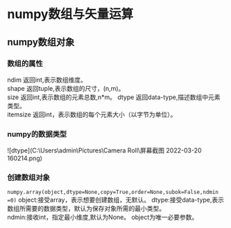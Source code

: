 # numpy数组与矢量运算  
## numpy数组对象  
### 数组的属性  
ndim       返回int,表示数组维度。  
shape      返回tuple,表示数组的尺寸，(n,m)。   
size       返回int,表示数组的元素总数,n*m。
dtype      返回data-type,描述数组中元素类型。  
itemsize   返回int，表示数组的每个元素大小（以字节为单位）。  
### numpy的数据类型  
![dtype](C:\Users\admin\Pictures\Camera Roll\屏幕截图 2022-03-20 160214.png)
### 创建数组对象  
```numpy.array(object,dtype=None,copy=True,order=None,subok=False,ndmin =0)```
object:接受array，表示想要创建数组，无默认。
dtype:接受data-type,表示数组所需要的数据类型，默认为保存对象所需的最小类型。  
ndmin:接收int，指定最小维度,默认为None。
object为唯一必要参数。